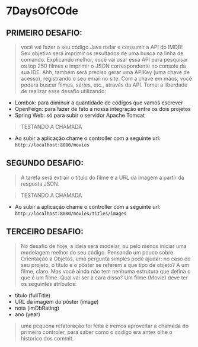 # 7DaysOfCOde

## PRIMEIRO DESAFIO:
>você vai fazer o seu código Java rodar e consumir a API do IMDB! Seu objetivo será imprimir os resultados de uma busca na linha de comando.
Explicando melhor, você vai usar essa API para pesquisar os top 250 filmes e imprimir o JSON correspondente no console da sua IDE.
  Ahh, também será preciso gerar uma APIKey (uma chave de acesso), registrando o seu email no site. Com a chave em mãos, você poderá buscar filmes, séries, etc., através da API.
Tomei a liberdade de realizar esse desafio utilizando:
* Lombok: para diminuir a quantidade de códigos que vamos escrever
* OpenFeign: para fazer de fato a nossa integração entre os dois projetos
* Spring Web: só para subir o servidor Apache Tomcat

>TESTANDO A CHAMADA
* Ao subir a aplicação chame o controller com a seguinte url: ```http://localhost:8080/movies```

## SEGUNDO DESAFIO:
>A tarefa será extrair o título do filme e a URL da imagem a partir da resposta JSON.

>TESTANDO A CHAMADA
* Ao subir a aplicação chame o controller com a seguinte url: ```http://localhost:8080/movies/titles/images```

## TERCEIRO DESAFIO:
>No desafio de hoje, a ideia será modelar, ou pelo menos iniciar uma modelagem melhor do seu código.
Pensando um pouco sobre Orientação a Objetos, uma pergunta simples pode ajudar: no caso do seu projeto, o título e o pôster se referem a que tipo de objeto? A um filme, claro. Mas você ainda não tem nenhuma estrutura que defina o que é um filme.
Qual vai ser a cara disso? Um filme (Movie) deve ter os seguintes atributos:
* título (fullTitle)
* URL da imagem do pôster (image)
* nota (imDbRating)
* ano (year)

> uma pequena refatoração foi feita e iremos aproveitar a chamada do primeiro controler, para saber como o codigo era antes olhe o historico dos commit.
